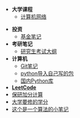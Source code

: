<!-- docs/_sidebar.md created by koko-docsify_sidebarTool -->

* **大学课程**
	* [计算机网络](大学课程/计算机网络.md)

- **投资**
  - [基金笔记](投资/基金笔记.md)
- **考研笔记**
  - [研究生考试大纲](考研笔记/研究生考试大纲.md)
- **计算机**
  - [Git笔记](计算机/Git笔记.md)
  - [python导入自己写的包](计算机/python导入自己写的包.md)
  - [国内Python库](计算机/国内Python库.md)
- **[LeetCode](LeetCode.md)**
- [保研加分计算](保研加分计算.md)
- [大学要修的学分](大学要修的学分.md)
- [这个是一个算法的小笔记](这个是一个算法的小笔记.md)
 